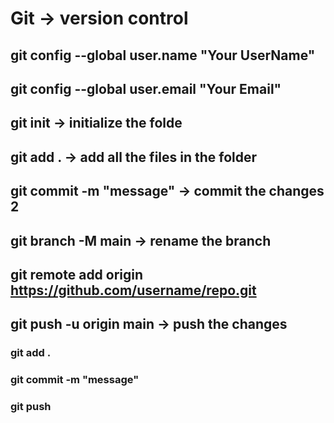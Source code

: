 # Git -> version control


## git config --global user.name "Your UserName"
## git config --global user.email "Your Email"

## git init -> initialize the folde

## git add . -> add all the files in the folder

## git commit -m "message" -> commit the changes 2

## git branch -M main -> rename the branch

## git remote add origin https://github.com/username/repo.git

## git push -u origin main -> push the changes

### git add .
### git commit -m "message"
### git push